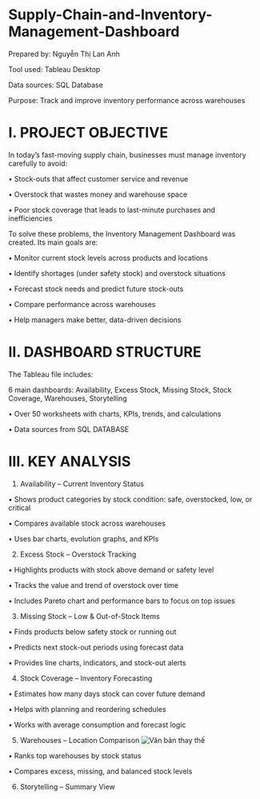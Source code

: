 # Supply-Chain-and-Inventory-Management-Dashboard

Prepared by: Nguyễn Thị Lan Anh 

Tool used: Tableau Desktop

Data sources: SQL Database 

Purpose: Track and improve inventory performance across warehouses

# I. PROJECT OBJECTIVE
In today’s fast-moving supply chain, businesses must manage inventory carefully to avoid:

•	Stock-outs that affect customer service and revenue

•	Overstock that wastes money and warehouse space

•	Poor stock coverage that leads to last-minute purchases and inefficiencies

To solve these problems, the Inventory Management Dashboard was created. Its main goals are:

•	Monitor current stock levels across products and locations

•	Identify shortages (under safety stock) and overstock situations

•	Forecast stock needs and predict future stock-outs

•	Compare performance across warehouses

•	Help managers make better, data-driven decisions

# II. DASHBOARD STRUCTURE
The Tableau file includes:

6 main dashboards: Availability, Excess Stock, Missing Stock, Stock Coverage, Warehouses, Storytelling

•	Over 50 worksheets with charts, KPIs, trends, and calculations

• Data sources from SQL DATABASE 

# III. KEY ANALYSIS 

1. Availability – Current Inventory Status
   
• Shows product categories by stock condition: safe, overstocked, low, or critical

• Compares available stock across warehouses

• Uses bar charts, evolution graphs, and KPIs

2. Excess Stock – Overstock Tracking
   
• Highlights products with stock above demand or safety level

• Tracks the value and trend of overstock over time

• Includes Pareto chart and performance bars to focus on top issues

3. Missing Stock – Low & Out-of-Stock Items
   
• Finds products below safety stock or running out

• Predicts next stock-out periods using forecast data

• Provides line charts, indicators, and stock-out alerts

4. Stock Coverage – Inventory Forecasting
   
• Estimates how many days stock can cover future demand

• Helps with planning and reordering schedules

• Works with average consumption and forecast logic

5. Warehouses – Location Comparison
   ![Văn bản thay thế](images/example.png)
   
• Ranks top warehouses by stock status

• Compares excess, missing, and balanced stock levels

6. Storytelling – Summary View

